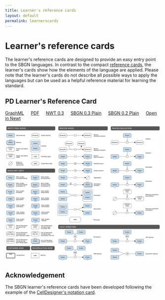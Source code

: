 ```yaml
---
title: Learner's reference cards
layout: default
permalink: learnerscards
---
```


# Learner's reference cards

The learner's reference cards are designed to provide an easy entry point to the SBGN languages. In contrast to the compact [reference cards](/referencecards), the learner's cards show how the elements of the language are applied. Please note that the learner's cards do not describe all possible ways to apply the languages but can be used as a helpful reference material for learning the standard.
  
## PD Learner's Reference Card

[GraphML](images/learnerscards/pdlearnerscard.graphml) &emsp;
[PDF](images/learnerscards/pdlearnerscard.pdf) &emsp;
[NWT 0.3](images/learnerscards/pdlearnerscard.nwt) &emsp;
[SBGN 0.3 Plain](images/learnerscards/pdlearnerscard03plain.sbgn) &emsp;
[SBGN 0.2 Plain](images/learnerscards/pdlearnerscard02plain.sbgn) &emsp;
[Open in Newt](http://web.newteditor.org/?URL=http://sbgn.github.io/images/learnerscards/pdlearnerscard.nwt) &emsp;

![PD](images/learnerscards/pdlearnerscard.png)

## Acknowledgement

The SBGN learner's reference cards have been developed following the example of the [CellDesigner's notation card](http://celldesigner.org/features.html).
